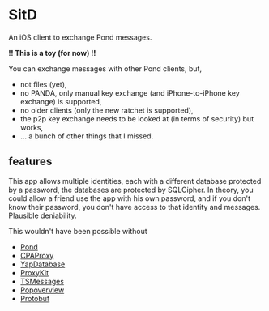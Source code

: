 # SitD
An iOS client to exchange Pond messages.

**!! This is a toy (for now) !!**

You can exchange messages with other Pond clients, but,
- not files (yet),
- no PANDA, only manual key exchange (and iPhone-to-iPhone key exchange) is supported,
- no older clients (only the new ratchet is supported),
- the p2p key exchange needs to be looked at (in terms of security) but works,
- ... a bunch of other things that I missed.

## features

This app allows multiple identities, each with a different database protected by a password, the databases are protected by SQLCipher. In theory, you could allow a friend use the app with his own password, and if you don't know their password, you don't have access to that identity and messages. Plausible deniability.

This wouldn't have been possible without
- [Pond](https://github.com/agl/pond)
- [CPAProxy](https://github.com/ursachec/CPAProxy)
- [YapDatabase](https://github.com/yapstudios/YapDatabase)
- [ProxyKit](https://github.com/chrisballinger/ProxyKit)
- [TSMessages](https://github.com/KrauseFx/TSMessages)
- [Popoverview](https://github.com/runway20/PopoverView)
- [Protobuf](https://github.com/google/protobuf)
